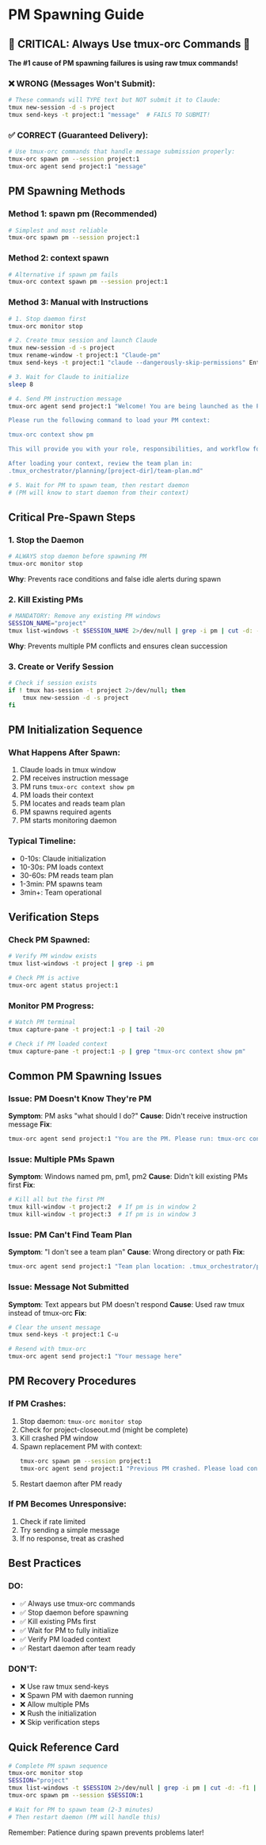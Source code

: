 # PM Spawning Guide

## 🚨 CRITICAL: Always Use tmux-orc Commands 🚨

**The #1 cause of PM spawning failures is using raw tmux commands!**

### ❌ WRONG (Messages Won't Submit):
```bash
# These commands will TYPE text but NOT submit it to Claude:
tmux new-session -d -s project
tmux send-keys -t project:1 "message"  # FAILS TO SUBMIT!
```

### ✅ CORRECT (Guaranteed Delivery):
```bash
# Use tmux-orc commands that handle message submission properly:
tmux-orc spawn pm --session project:1
tmux-orc agent send project:1 "message"
```

## PM Spawning Methods

### Method 1: spawn pm (Recommended)
```bash
# Simplest and most reliable
tmux-orc spawn pm --session project:1
```

### Method 2: context spawn
```bash
# Alternative if spawn pm fails
tmux-orc context spawn pm --session project:1
```

### Method 3: Manual with Instructions
```bash
# 1. Stop daemon first
tmux-orc monitor stop

# 2. Create tmux session and launch Claude
tmux new-session -d -s project
tmux rename-window -t project:1 "Claude-pm"
tmux send-keys -t project:1 "claude --dangerously-skip-permissions" Enter

# 3. Wait for Claude to initialize
sleep 8

# 4. Send PM instruction message
tmux-orc agent send project:1 "Welcome! You are being launched as the Project Manager (PM).

Please run the following command to load your PM context:

tmux-orc context show pm

This will provide you with your role, responsibilities, and workflow for managing agent teams.

After loading your context, review the team plan in:
.tmux_orchestrator/planning/[project-dir]/team-plan.md"

# 5. Wait for PM to spawn team, then restart daemon
# (PM will know to start daemon from their context)
```

## Critical Pre-Spawn Steps

### 1. Stop the Daemon
```bash
# ALWAYS stop daemon before spawning PM
tmux-orc monitor stop
```
**Why**: Prevents race conditions and false idle alerts during spawn

### 2. Kill Existing PMs
```bash
# MANDATORY: Remove any existing PM windows
SESSION_NAME="project"
tmux list-windows -t $SESSION_NAME 2>/dev/null | grep -i pm | cut -d: -f1 | xargs -I {} tmux kill-window -t $SESSION_NAME:{} 2>/dev/null || true
```
**Why**: Prevents multiple PM conflicts and ensures clean succession

### 3. Create or Verify Session
```bash
# Check if session exists
if ! tmux has-session -t project 2>/dev/null; then
    tmux new-session -d -s project
fi
```

## PM Initialization Sequence

### What Happens After Spawn:
1. Claude loads in tmux window
2. PM receives instruction message
3. PM runs `tmux-orc context show pm`
4. PM loads their context
5. PM locates and reads team plan
6. PM spawns required agents
7. PM starts monitoring daemon

### Typical Timeline:
- 0-10s: Claude initialization
- 10-30s: PM loads context
- 30-60s: PM reads team plan
- 1-3min: PM spawns team
- 3min+: Team operational

## Verification Steps

### Check PM Spawned:
```bash
# Verify PM window exists
tmux list-windows -t project | grep -i pm

# Check PM is active
tmux-orc agent status project:1
```

### Monitor PM Progress:
```bash
# Watch PM terminal
tmux capture-pane -t project:1 -p | tail -20

# Check if PM loaded context
tmux capture-pane -t project:1 -p | grep "tmux-orc context show pm"
```

## Common PM Spawning Issues

### Issue: PM Doesn't Know They're PM
**Symptom**: PM asks "what should I do?"
**Cause**: Didn't receive instruction message
**Fix**:
```bash
tmux-orc agent send project:1 "You are the PM. Please run: tmux-orc context show pm"
```

### Issue: Multiple PMs Spawn
**Symptom**: Windows named pm, pm1, pm2
**Cause**: Didn't kill existing PMs first
**Fix**:
```bash
# Kill all but the first PM
tmux kill-window -t project:2  # If pm is in window 2
tmux kill-window -t project:3  # If pm is in window 3
```

### Issue: PM Can't Find Team Plan
**Symptom**: "I don't see a team plan"
**Cause**: Wrong directory or path
**Fix**:
```bash
tmux-orc agent send project:1 "Team plan location: .tmux_orchestrator/planning/YYYY-MM-DDTHH-MM-SS-project/team-plan.md"
```

### Issue: Message Not Submitted
**Symptom**: Text appears but PM doesn't respond
**Cause**: Used raw tmux instead of tmux-orc
**Fix**:
```bash
# Clear the unsent message
tmux send-keys -t project:1 C-u

# Resend with tmux-orc
tmux-orc agent send project:1 "Your message here"
```

## PM Recovery Procedures

### If PM Crashes:
1. Stop daemon: `tmux-orc monitor stop`
2. Check for project-closeout.md (might be complete)
3. Kill crashed PM window
4. Spawn replacement PM with context:
   ```bash
   tmux-orc spawn pm --session project:1
   tmux-orc agent send project:1 "Previous PM crashed. Please load context and check team status."
   ```
5. Restart daemon after PM ready

### If PM Becomes Unresponsive:
1. Check if rate limited
2. Try sending a simple message
3. If no response, treat as crashed

## Best Practices

### DO:
- ✅ Always use tmux-orc commands
- ✅ Stop daemon before spawning
- ✅ Kill existing PMs first
- ✅ Wait for PM to fully initialize
- ✅ Verify PM loaded context
- ✅ Restart daemon after team ready

### DON'T:
- ❌ Use raw tmux send-keys
- ❌ Spawn PM with daemon running
- ❌ Allow multiple PMs
- ❌ Rush the initialization
- ❌ Skip verification steps

## Quick Reference Card

```bash
# Complete PM spawn sequence
tmux-orc monitor stop
SESSION="project"
tmux list-windows -t $SESSION 2>/dev/null | grep -i pm | cut -d: -f1 | xargs -I {} tmux kill-window -t $SESSION:{} 2>/dev/null || true
tmux-orc spawn pm --session $SESSION:1

# Wait for PM to spawn team (2-3 minutes)
# Then restart daemon (PM will handle this)
```

Remember: Patience during spawn prevents problems later!
